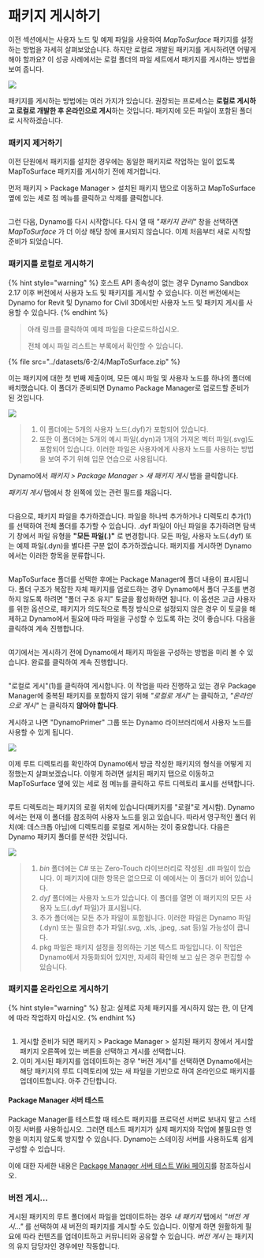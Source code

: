 # 패키지 게시하기

이전 섹션에서는 사용자 노드 및 예제 파일을 사용하여 _MapToSurface_ 패키지를 설정하는 방법을 자세히 살펴보았습니다. 하지만 로컬로 개발된 패키지를 게시하려면 어떻게 해야 할까요? 이 성공 사례에서는 로컬 폴더의 파일 세트에서 패키지를 게시하는 방법을 보여 줍니다.

![](<../images/6-2/3/develop package - custom nodes 01 (1) (1).jpg>)

패키지를 게시하는 방법에는 여러 가지가 있습니다. 권장되는 프로세스는 **로컬로 게시하고 로컬로 개발한 후 온라인으로 게시**하는 것입니다. 패키지에 모든 파일이 포함된 폴더로 시작하겠습니다.

### 패키지 제거하기

이전 단원에서 패키지를 설치한 경우에는 동일한 패키지로 작업하는 일이 없도록 MapToSurface 패키지를 게시하기 전에 제거합니다.

먼저 패키지 > Package Manager > 설치된 패키지 탭으로 이동하고 MapToSurface 옆에 있는 세로 점 메뉴를 클릭하고 삭제를 클릭합니다.

<figure><img src="../../.gitbook/assets/delete-map-to-surface.png" alt=""><figcaption></figcaption></figure>

그런 다음, Dynamo를 다시 시작합니다. 다시 열 때 _"패키지 관리"_ 창을 선택하면 _MapToSurface_ 가 더 이상 해당 창에 표시되지 않습니다. 이제 처음부터 새로 시작할 준비가 되었습니다.

### 패키지를 로컬로 게시하기

{% hint style="warning" %} 호스트 API 종속성이 없는 경우 Dynamo Sandbox 2.17 이후 버전에서 사용자 노드 및 패키지를 게시할 수 있습니다. 이전 버전에서는 Dynamo for Revit 및 Dynamo for Civil 3D에서만 사용자 노드 및 패키지 게시를 사용할 수 있습니다. {% endhint %}

> 아래 링크를 클릭하여 예제 파일을 다운로드하십시오.
>
> 전체 예시 파일 리스트는 부록에서 확인할 수 있습니다.

{% file src="../datasets/6-2/4/MapToSurface.zip" %}

이는 패키지에 대한 첫 번째 제출이며, 모든 예시 파일 및 사용자 노드를 하나의 폴더에 배치했습니다. 이 폴더가 준비되면 Dynamo Package Manager로 업로드할 준비가 된 것입니다.

![](../images/6-2/4/publishapackage-publishlocally01.jpg)

> 1. 이 폴더에는 5개의 사용자 노드(.dyf)가 포함되어 있습니다.
> 2. 또한 이 폴더에는 5개의 예시 파일(.dyn)과 1개의 가져온 벡터 파일(.svg)도 포함되어 있습니다. 이러한 파일은 사용자에게 사용자 노드를 사용하는 방법을 보여 주기 위해 입문 연습으로 사용됩니다.

Dynamo에서 _패키지 > Package Manager > 새 패키지 게시_ 탭을 클릭합니다.

_패키지 게시_ 탭에서 창 왼쪽에 있는 관련 필드를 채웁니다.

<figure><img src="../../.gitbook/assets/package-details.png" alt=""><figcaption></figcaption></figure>

다음으로, 패키지 파일을 추가하겠습니다. 파일을 하나씩 추가하거나 디렉토리 추가(1)를 선택하여 전체 폴더를 추가할 수 있습니다. .dyf 파일이 아닌 파일을 추가하려면 탐색기 창에서 파일 유형을 **"모든 파일(**_._**)"** 로 변경합니다. 모든 파일, 사용자 노드(.dyf) 또는 예제 파일(.dyn)을 별다른 구분 없이 추가하겠습니다. 패키지를 게시하면 Dynamo에서는 이러한 항목을 분류합니다.

<figure><img src="../../.gitbook/assets/map-to-surface-contents.png" alt=""><figcaption></figcaption></figure>

MapToSurface 폴더를 선택한 후에는 Package Manager에 폴더 내용이 표시됩니다. 폴더 구조가 복잡한 자체 패키지를 업로드하는 경우 Dynamo에서 폴더 구조를 변경하지 않도록 하려면 "폴더 구조 유지" 토글을 활성화하면 됩니다. 이 옵션은 고급 사용자를 위한 옵션으로, 패키지가 의도적으로 특정 방식으로 설정되지 않은 경우 이 토글을 해제하고 Dynamo에서 필요에 따라 파일을 구성할 수 있도록 하는 것이 좋습니다. 다음을 클릭하여 계속 진행합니다.

<figure><img src="../../.gitbook/assets/map-to-surface-contents-preview.png" alt=""><figcaption></figcaption></figure>

여기에서는 게시하기 전에 Dynamo에서 패키지 파일을 구성하는 방법을 미리 볼 수 있습니다. 완료를 클릭하여 계속 진행합니다.

<figure><img src="../../.gitbook/assets/publish-locally.png" alt=""><figcaption></figcaption></figure>

"로컬로 게시"(1)를 클릭하여 게시합니다. 이 작업을 따라 진행하고 있는 경우 Package Manager에 중복된 패키지를 포함하지 않기 위해 _"로컬로 게시"_ 는 클릭하고, _"온라인으로 게시"_ 는 클릭하지 **않아야 합니다**.

게시하고 나면 "DynamoPrimer" 그룹 또는 Dynamo 라이브러리에서 사용자 노드를 사용할 수 있게 됩니다.

![](<../images/6-2/3/develop package - install package 02 (1) (1).jpg>)

이제 루트 디렉토리를 확인하여 Dynamo에서 방금 작성한 패키지의 형식을 어떻게 지정했는지 살펴보겠습니다. 이렇게 하려면 설치된 패키지 탭으로 이동하고 MapToSurface 옆에 있는 세로 점 메뉴를 클릭하고 루트 디렉토리 표시를 선택합니다.

<figure><img src="../../.gitbook/assets/show-root-directory.png" alt=""><figcaption></figcaption></figure>

루트 디렉토리는 패키지의 로컬 위치에 있습니다(패키지를 "로컬"로 게시함). Dynamo에서는 현재 이 폴더를 참조하여 사용자 노드를 읽고 있습니다. 따라서 영구적인 폴더 위치(예: 데스크톱 아님)에 디렉토리를 로컬로 게시하는 것이 중요합니다. 다음은 Dynamo 패키지 폴더를 분석한 것입니다.

![](../images/6-2/4/publishapackage-publishlocally06.jpg)

> 1. _bin_ 폴더에는 C# 또는 Zero-Touch 라이브러리로 작성된 .dll 파일이 있습니다. 이 패키지에 대한 항목은 없으므로 이 예에서는 이 폴더가 비어 있습니다.
> 2. _dyf_ 폴더에는 사용자 노드가 있습니다. 이 폴더를 열면 이 패키지의 모든 사용자 노드(.dyf 파일)가 표시됩니다.
> 3. 추가 폴더에는 모든 추가 파일이 포함됩니다. 이러한 파일은 Dynamo 파일(.dyn) 또는 필요한 추가 파일(.svg, .xls, .jpeg, .sat 등)일 가능성이 큽니다.
> 4. pkg 파일은 패키지 설정을 정의하는 기본 텍스트 파일입니다. 이 작업은 Dynamo에서 자동화되어 있지만, 자세히 확인해 보고 싶은 경우 편집할 수 있습니다.

### 패키지를 온라인으로 게시하기

{% hint style="warning" %} 참고: 실제로 자체 패키지를 게시하지 않는 한, 이 단계에 따라 작업하지 마십시오. {% endhint %}

<figure><img src="../../.gitbook/assets/publish-version.png" alt=""><figcaption></figcaption></figure>

1. 게시할 준비가 되면 패키지 > Package Manager > 설치된 패키지 창에서 게시할 패키지 오른쪽에 있는 버튼을 선택하고 게시를 선택합니다.
2. 이미 게시된 패키지를 업데이트하는 경우 "버전 게시"를 선택하면 Dynamo에서는 해당 패키지의 루트 디렉토리에 있는 새 파일을 기반으로 하여 온라인으로 패키지를 업데이트합니다. 아주 간단합니다.

#### Package Manager 서버 테스트
Package Manager를 테스트할 때 테스트 패키지를 프로덕션 서버로 보내지 말고 스테이징 서버를 사용하십시오. 그러면 테스트 패키지가 실제 패키지와 작업에 불필요한 영향을 미치지 않도록 방지할 수 있습니다. Dynamo는 스테이징 서버를 사용하도록 쉽게 구성할 수 있습니다. 

이에 대한 자세한 내용은 [Package Manager 서버 테스트 Wiki 페이지](https://github.com/DynamoDS/Dynamo/wiki/Testing-the-Package-Manager-Server)를 참조하십시오.

### 버전 게시...

게시된 패키지의 루트 폴더에서 파일을 업데이트하는 경우 _내 패키지_ 탭에서 _"버전 게시..."_ 를 선택하여 새 버전의 패키지를 게시할 수도 있습니다. 이렇게 하면 원활하게 필요에 따라 컨텐츠를 업데이트하고 커뮤니티와 공유할 수 있습니다. _버전 게시_ 는 패키지의 유지 담당자인 경우에만 작동합니다.
